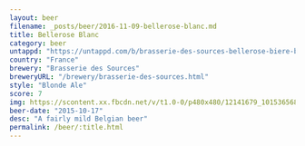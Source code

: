 ```yaml
---
layout: beer
filename: _posts/beer/2016-11-09-bellerose-blanc.md
title: Bellerose Blanc
category: beer
untappd: "https://untappd.com/b/brasserie-des-sources-bellerose-biere-blonde-extra/289546"
country: "France"
brewery: "Brasserie des Sources"
breweryURL: "/brewery/brasserie-des-sources.html"
style: "Blonde Ale"
score: 7
img: https://scontent.xx.fbcdn.net/v/t1.0-0/p480x480/12141679_10153656863378745_27632216009951724_n.jpg?_nc_cat=110&_nc_oc=AQnLu4o9Ox4xiiCwrecnALqq9Dkpmp3T3zFJTUbAffZwXj9sNRgD_1ImLIYBRCaogoU&_nc_ht=scontent.xx&oh=46188fe1504ad201b16ae1f95e4027a9&oe=5DB43F52
beer-date: "2015-10-17"
desc: "A fairly mild Belgian beer"
permalink: /beer/:title.html
---
```

